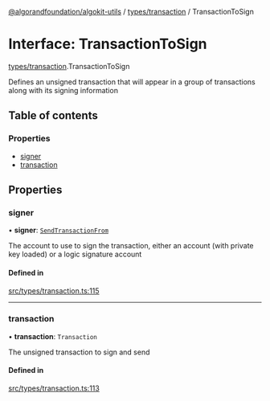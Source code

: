 [@algorandfoundation/algokit-utils](../README.md) / [types/transaction](../modules/types_transaction.md) / TransactionToSign

# Interface: TransactionToSign

[types/transaction](../modules/types_transaction.md).TransactionToSign

Defines an unsigned transaction that will appear in a group of transactions along with its signing information

## Table of contents

### Properties

- [signer](types_transaction.TransactionToSign.md#signer)
- [transaction](types_transaction.TransactionToSign.md#transaction)

## Properties

### signer

• **signer**: [`SendTransactionFrom`](../modules/types_transaction.md#sendtransactionfrom)

The account to use to sign the transaction, either an account (with private key loaded) or a logic signature account

#### Defined in

[src/types/transaction.ts:115](https://github.com/algorandfoundation/algokit-utils-ts/blob/main/src/types/transaction.ts#L115)

___

### transaction

• **transaction**: `Transaction`

The unsigned transaction to sign and send

#### Defined in

[src/types/transaction.ts:113](https://github.com/algorandfoundation/algokit-utils-ts/blob/main/src/types/transaction.ts#L113)
